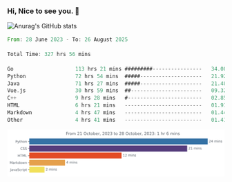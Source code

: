 ### Hi, Nice to see you. 👋

<!--
**EtherFin/EtherFin** is a ✨ _special_ ✨ repository because its `README.md` (this file) appears on your GitHub profile.

Here are some ideas to get you started:

- 🔭 I’m currently working on ...
- 🌱 I’m currently learning ...
- 👯 I’m looking to collaborate on ...
- 🤔 I’m looking for help with ...
- 💬 Ask me about ...
- 📫 How to reach me: ...
- 😄 Pronouns: ...
- ⚡ Fun fact: ...
-->


![Anurag's GitHub stats](https://github-readme-stats.vercel.app/api?username=EtherFin&bg_color=30,e96443,e97f43,e99943,e9b443,e9ce43,e9e843,d3e943,bee943,a9e943,94e943&title_color=fff&text_color=000&show_icons=true&icon_color=000)


<!--START_SECTION:waka-->

```rust
From: 28 June 2023 - To: 26 August 2025

Total Time: 327 hrs 56 mins

Go                    113 hrs 21 mins #########----------------   34.08 %
Python                72 hrs 54 mins  #####--------------------   21.92 %
Java                  71 hrs 27 mins  #####--------------------   21.48 %
Vue.js                30 hrs 59 mins  ##-----------------------   09.32 %
C++                   9 hrs 28 mins   #------------------------   02.85 %
HTML                  6 hrs 21 mins   -------------------------   01.91 %
Markdown              4 hrs 47 mins   -------------------------   01.44 %
Other                 4 hrs 41 mins   -------------------------   01.41 %
```

<!--END_SECTION:waka-->

<img
  src="https://github.com/EtherFin/EtherFin/blob/master/images/stat.svg"
  alt="Work Dashboard"
/>

